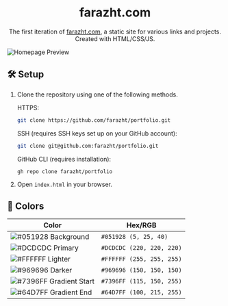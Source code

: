 <h1 align="center">
  farazht.com
</h1>
<p align="center">
  The first iteration of <a href="https://farazht.com" target="_blank">farazht.com</a>, a static site for various links and projects. Created with HTML/CSS/JS.
</p>
<img alt="Homepage Preview" src="https://cdn.discordapp.com/attachments/376890669920157697/1148785456658513920/homepage.png">

## 🛠 Setup

1. Clone the repository using one of the following methods.

    HTTPS:
     ```bash
     git clone https://github.com/farazht/portfolio.git
     ```

   SSH (requires SSH keys set up on your GitHub account):
     ```bash
     git clone git@github.com:farazht/portfolio.git
     ```

   GitHub CLI (requires installation):
     ```bash
     gh repo clone farazht/portfolio
     ```

2. Open `index.html` in your browser.

## 🎨 Colors

| Color                                                                   | Hex/RGB                   |
| ----------------------------------------------------------------------- | ------------------------- |
| ![#051928](https://placehold.co/15x15/051928/051928.png) Background     | `#051928 (5, 25, 40)`     |
| ![#DCDCDC](https://placehold.co/15x15/DCDCDC/DCDCDC.png) Primary        | `#DCDCDC (220, 220, 220)` |
| ![#FFFFFF](https://placehold.co/15x15/FFFFFF/FFFFFF.png) Lighter        | `#FFFFFF (255, 255, 255)` |
| ![#969696](https://placehold.co/15x15/969696/969696.png) Darker         | `#969696 (150, 150, 150)` |
| ![#7396FF](https://placehold.co/15x15/7396FF/7396FF.png) Gradient Start | `#7396FF (115, 150, 255)` |
| ![#64D7FF](https://placehold.co/15x15/64D7FF/64D7FF.png) Gradient End   | `#64D7FF (100, 215, 255)` |


